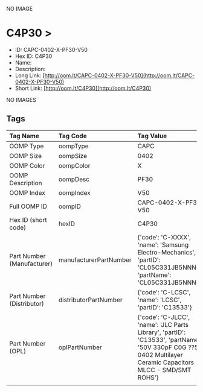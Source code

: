 


  
NO IMAGE  
# C4P30 > 

- ID: CAPC-0402-X-PF30-V50
- Hex ID: C4P30
- Name: 
- Description: 
- Long Link: [http://oom.lt/CAPC-0402-X-PF30-V50](http://oom.lt/CAPC-0402-X-PF30-V50)
- Short Link: [http://oom.lt/C4P30](http://oom.lt/C4P30)
  
NO IMAGES  
## Tags
  

|Tag Name|Tag Code|Tag Value|
| :--- | :--- | :--- |
|OOMP Type|oompType|CAPC|
|OOMP Size|oompSize|0402|
|OOMP Color|oompColor|X|
|OOMP Description|oompDesc|PF30|
|OOMP Index|oompIndex|V50|
|Full OOMP ID|oompID|CAPC-0402-X-PF30-V50|
|Hex ID (short code)|hexID|C4P30|
|Part Number (Manufacturer)|manufacturerPartNumber|{'code': 'C-XXXX', 'name': 'Samsung Electro-Mechanics', 'partID': 'CL05C331JB5NNNC', 'partName': 'CL05C331JB5NNNC'}|
|Part Number (Distributor)|distributorPartNumber|{'code': 'C-LCSC', 'name': 'LCSC', 'partID': 'C13533'}|
|Part Number (OPL)|oplPartNumber|{'code': 'C-JLCC', 'name': 'JLC Parts Library', 'partID': 'C13533', 'partName': '50V 330pF C0G ??5% 0402  Multilayer Ceramic Capacitors MLCC - SMD/SMT ROHS'}|
||||
